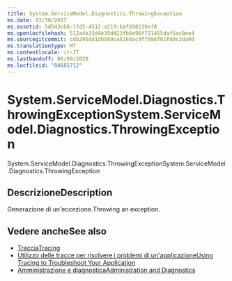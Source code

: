 ```yaml
---
title: System.ServiceModel.Diagnostics.ThrowingException
ms.date: 03/30/2017
ms.assetid: 5d543c68-1fd2-4512-a219-baf698136ef0
ms.openlocfilehash: 512a4b33d4e39d423fb6e96f721455daf5ac0ee4
ms.sourcegitcommit: cdb295dd1db589ce5169ac9ff096f01fd0c2da9d
ms.translationtype: MT
ms.contentlocale: it-IT
ms.lasthandoff: 06/09/2020
ms.locfileid: "84601712"
---
```

# <a name="systemservicemodeldiagnosticsthrowingexception"></a><span data-ttu-id="650a1-102">System.ServiceModel.Diagnostics.ThrowingException</span><span class="sxs-lookup"><span data-stu-id="650a1-102">System.ServiceModel.Diagnostics.ThrowingException</span></span>
<span data-ttu-id="650a1-103">System.ServiceModel.Diagnostics.ThrowingException</span><span class="sxs-lookup"><span data-stu-id="650a1-103">System.ServiceModel.Diagnostics.ThrowingException</span></span>  
  
## <a name="description"></a><span data-ttu-id="650a1-104">Descrizione</span><span class="sxs-lookup"><span data-stu-id="650a1-104">Description</span></span>  
 <span data-ttu-id="650a1-105">Generazione di un'eccezione.</span><span class="sxs-lookup"><span data-stu-id="650a1-105">Throwing an exception.</span></span>  
  
## <a name="see-also"></a><span data-ttu-id="650a1-106">Vedere anche</span><span class="sxs-lookup"><span data-stu-id="650a1-106">See also</span></span>

- [<span data-ttu-id="650a1-107">Traccia</span><span class="sxs-lookup"><span data-stu-id="650a1-107">Tracing</span></span>](index.md)
- [<span data-ttu-id="650a1-108">Utilizzo delle tracce per risolvere i problemi di un'applicazione</span><span class="sxs-lookup"><span data-stu-id="650a1-108">Using Tracing to Troubleshoot Your Application</span></span>](using-tracing-to-troubleshoot-your-application.md)
- [<span data-ttu-id="650a1-109">Amministrazione e diagnostica</span><span class="sxs-lookup"><span data-stu-id="650a1-109">Administration and Diagnostics</span></span>](../index.md)
